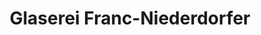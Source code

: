 ---
title: "Glaserei Franc-Niederdorfer"
url: /villach/glaserei-franc-niederdorfer/
shop: Glaserei
---
